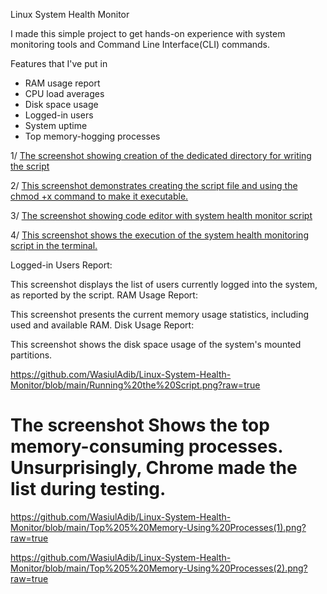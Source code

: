  Linux System Health Monitor

I made this simple project to get hands-on experience with system monitoring tools and Command Line Interface(CLI) commands. 

Features that I've put in 

-  RAM usage report
-  CPU load averages
-  Disk space usage
-  Logged-in users
-  System uptime
-  Top memory-hogging processes
  
1/ [The screenshot showing creation of the dedicated directory for writing the script](screenshots/Creating_Directories.png)

2/ [This screenshot demonstrates creating the script file and using the chmod +x command to make it executable.](screenshots/Creating_the_Script_File_and_Setting_Executable_Permission.png)

3/ [The screenshot showing code editor with system health monitor script](screenshots/Writing_of_the_script.png)

4/ [This screenshot shows the execution of the system health monitoring script in the terminal.](screenshots/Running_the_Script.png)

Logged-in Users Report: 

This screenshot displays the list of users currently logged into the system, as reported by the script.
RAM Usage Report: 

This screenshot presents the current memory usage statistics, including used and available RAM.
Disk Usage Report: 

This screenshot shows the disk space usage of the system's mounted partitions.        

 https://github.com/WasiulAdib/Linux-System-Health-Monitor/blob/main/Running%20the%20Script.png?raw=true

# The screenshot Shows the top memory-consuming processes. Unsurprisingly, Chrome made the list during testing.
https://github.com/WasiulAdib/Linux-System-Health-Monitor/blob/main/Top%205%20Memory-Using%20Processes(1).png?raw=true

https://github.com/WasiulAdib/Linux-System-Health-Monitor/blob/main/Top%205%20Memory-Using%20Processes(2).png?raw=true

